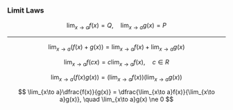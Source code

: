 ### Limit Laws

$$
    \lim_{x\to a}f(x) = Q, \quad  \lim_{x\to a}g(x) = P
$$

---

$$
    \lim_{x\to a}(f(x) + g(x)) = \lim_{x\to a}f(x) + \lim_{x\to a}g(x)
$$

$$
    \lim_{x\to a}f(cx) = c\lim_{x\to a}f(x), \quad c \in R
$$

$$
    \lim_{x\to a}(f(x)g(x)) = (\lim_{x\to a}f(x))(\lim_{x\to a}g(x))
$$

$$
    \lim_{x\to a}\dfrac{f(x)}{g(x)} = \dfrac{\lim_{x\to a}f(x)}{\lim_{x\to a}g(x)}, \quad \lim_{x\to a}g(x) \ne 0
$$
